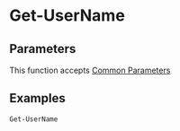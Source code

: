 # Get-UserName

## Parameters

This function accepts [Common Parameters](https://docs.microsoft.com/powershell/module/microsoft.powershell.core/about/about_commonparameters)

## Examples

```PowerShell
Get-UserName
```
